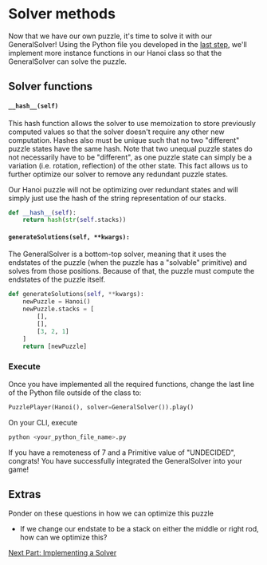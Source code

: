 # Solver methods
Now that we have our own puzzle, it's time to solve it with our GeneralSolver! Using the Python file you developed in the [last step](Gameplay.md), we'll implement more instance functions in our Hanoi class so that the GeneralSolver can solve the puzzle.

## Solver functions
#### ```__hash__(self)```
This hash function allows the solver to use memoization to store previously computed values so that the solver doesn't require any other new computation. Hashes also must be unique such that no two "different" puzzle states have the same hash. Note that two unequal puzzle states do not necessarily have to be "different", as one puzzle state can simply be a variation (i.e. rotation, reflection) of the other state. This fact allows us to further optimize our solver to remove any redundant puzzle states. 

Our Hanoi puzzle will not be optimizing over redundant states and will simply just use the hash of the string representation of our stacks.
```python
def __hash__(self):
    return hash(str(self.stacks))
```

#### ```generateSolutions(self, **kwargs):```
The GeneralSolver is a bottom-top solver, meaning that it uses the endstates of the puzzle (when the puzzle has a "solvable" primitive) and solves from those positions. Because of that, the puzzle must compute the endstates of the puzzle itself. 

```python
def generateSolutions(self, **kwargs):
    newPuzzle = Hanoi()
    newPuzzle.stacks = [
        [],
        [],
        [3, 2, 1]
    ]
    return [newPuzzle]
```

### Execute
Once you have implemented all the required functions, change the last line of the Python file outside of the class to:
```python
PuzzlePlayer(Hanoi(), solver=GeneralSolver()).play()
```
On your CLI, execute
```bash
python <your_python_file_name>.py
```
If you have a remoteness of 7 and a Primitive value of "UNDECIDED", congrats! You have successfully integrated the GeneralSolver into your game!

## Extras
Ponder on these questions in how we can optimize this puzzle
- If we change our endstate to be a stack on either the middle or right rod, how can we optimize this?

[Next Part: Implementing a Solver](04_Solver_Prerequisites.md)
